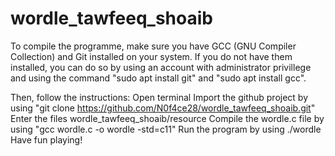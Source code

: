 # wordle_tawfeeq_shoaib

To compile the programme, make sure you have GCC (GNU Compiler Collection) and Git installed on your system.
If you do not have them installed, you can do so by using an account with administrator privillege and using the command "sudo apt install git" and "sudo apt install gcc".

Then, follow the instructions:
Open terminal
Import the github project by using "git clone https://github.com/N0f4ce28/wordle_tawfeeq_shoaib.git"
Enter the files wordle_tawfeeq_shoaib/resource
Compile the wordle.c file by using "gcc wordle.c -o wordle -std=c11"
Run the program by using ./wordle
Have fun playing!
  
